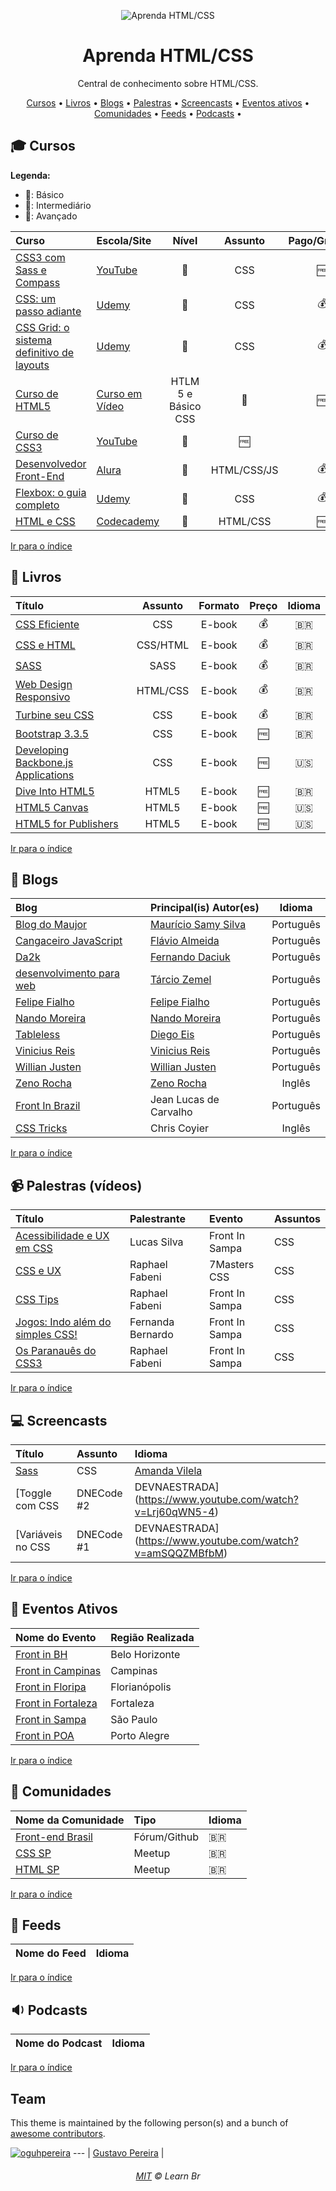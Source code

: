 <p align="center">
	<img src="https://raw.githubusercontent.com/learnbr/html-css/master/logo.png" alt="Aprenda HTML/CSS" style="max-width:100%;">
</p>

<h1 align="center">Aprenda HTML/CSS</h1>

<p align="center">Central de conhecimento sobre HTML/CSS.</p>


<a id="user-content-Índice" class="anchor" href="#Índice" aria-hidden="true"></a>
<p align="center">
	<a href="#mortar_board-cursos">Cursos</a> •
	<a href="#book-livros">Livros</a> •
	<a href="#newspaper-blogs">Blogs</a> •
	<a href="#video_camera-palestras-v%C3%ADdeos">Palestras</a> •
	<a href="#computer-screencasts">Screencasts</a> •
	<a href="#eventos-ativos">Eventos ativos</a> •
	<a href="#speech_balloon-comunidades">Comunidades</a> •
	<a href="#paperclip-feeds">Feeds</a> •
	<a href="#sound-podcasts">Podcasts</a> •
</p>

## :mortar_board: Cursos

**Legenda:**

- :green_heart:: Básico
- :large_orange_diamond:: Intermediário
- :red_circle:: Avançado

Curso | Escola/Site | Nível | Assunto | Pago/Gratuito
:-- | :-- | :--: | :--: | :--:
[CSS3 com Sass e Compass](https://www.youtube.com/watch?v=D9OpSGViDgA&list=PL3C05B7A66AC502CF) | [YouTube](http://youtube.com) | :large_orange_diamond: | CSS | :free:
[CSS: um passo adiante](https://www.udemy.com/css-um-passo-adiante/?couponCode=APRENDA_FRONTEND) | [Udemy](https://udemy.com) | :large_orange_diamond: | CSS | :moneybag:
[CSS Grid: o sistema definitivo de layouts](https://www.udemy.com/css-grid-layout/?couponCode=APRENDA_FRONTEND) | [Udemy](https://udemy.com) | :green_heart: | CSS | :moneybag:
[Curso de HTML5](https://www.cursoemvideo.com/course/curso-de-html5/) | [Curso em Vídeo](https://www.cursoemvideo.com/) | HTLM 5 e Básico CSS | :green_heart: | :free:
[Curso de CSS3](https://www.youtube.com/watch?v=GPK8A-A156o&list=PLx4x_zx8csUi47Bnugpk78nqJN6rYvEnV) | [YouTube](http://youtube.com) | :green_heart: | :free:
[Desenvolvedor Front-End](https://www.alura.com.br/carreira-desenvolvedor-front-end) | [Alura](https://www.alura.com.br/) | :green_heart: | HTML/CSS/JS | :moneybag:
[Flexbox: o guia completo](https://www.udemy.com/flexbox-guia-completo/?couponCode=APRENDA_FRONTEND) | [Udemy](https://udemy.com) | :green_heart: | CSS | :moneybag:
[HTML e CSS](https://www.codecademy.com/pt-BR/learn/web) | [Codecademy](https://www.codecademy.com/pt-BR) | :green_heart: | HTML/CSS | :free:



[Ir para o índice](#Índice)

## :book: Livros

Título | Assunto | Formato | Preço | Idioma
:-- | :--: | :--: | :--: | :--:
[CSS Eficiente](https://www.casadocodigo.com.br/products/livro-css-eficiente) | CSS | E-book | :moneybag: | :brazil:
[CSS e HTML](https://www.casadocodigo.com.br/products/livro-html-css) | CSS/HTML | E-book | :moneybag: | :brazil:
[SASS](https://www.casadocodigo.com.br/products/livro-sass) | SASS | E-book | :moneybag: | :brazil:
[Web Design Responsivo](https://www.casadocodigo.com.br/products/livro-web-design-responsivo) | HTML/CSS | E-book | :moneybag: | :brazil:
[Turbine seu CSS](https://www.casadocodigo.com.br/products/livro-turbine-css) | CSS | E-book | :moneybag: | :brazil:
[Bootstrap 3.3.5](http://livrosdomaujor.com.br/bootstrap3/codigos.html) | CSS | E-book | :free: | :brazil:
[Developing Backbone.js Applications](https://addyosmani.com/backbone-fundamentals/) | CSS | E-book | :free: | :us:
[Dive Into HTML5](https://diveintohtml5.com.br/) | HTML5 | E-book | :free: | :brazil:
[HTML5 Canvas](http://chimera.labs.oreilly.com/books/1234000001654/index.html) | HTML5 | E-book | :free: | :us:
[HTML5 for Publishers](http://chimera.labs.oreilly.com/books/1234000000770/index.html) | HTML5 | E-book | :free: | :us:

[Ir para o índice](#Índice)

## :newspaper: Blogs

Blog | Principal(is) Autor(es) | Idioma
:-- | :-- | :--:
[Blog do Maujor](http://www.maujor.com/blog/) | [Maurício Samy Silva](https://github.com/maujor) | Português
[Cangaceiro JavaScript](http://cangaceirojavascript.com.br/) | [Flávio Almeida](https://github.com/flaviohenriquealmeida) | Português
[Da2k](http://blog.da2k.com.br/) | [Fernando Daciuk](https://github.com/fdaciuk) | Português
[desenvolvimento para web](http://desenvolvimentoparaweb.com/) | [Tárcio Zemel](https://about.me/tarciozemel) | Português
[Felipe Fialho](http://www.felipefialho.com/blog/) | [Felipe Fialho](https://github.com/lfeh) | Português
[Nando Moreira](https://nandomoreira.me/blog/) | [Nando Moreira](https://github.com/nandomoreirame) | Português
[Tableless](http://tableless.com.br/) | [Diego Eis](https://github.com/diegoeis) | Português
[Vinicius Reis](https://medium.com/@luizvinicius73) | [Vinicius Reis](https://github.com/vinicius73) | Português
[Willian Justen](https://willianjusten.com.br/) | [Willian Justen](https://github.com/willianjusten) | Português
[Zeno Rocha](https://zenorocha.com/articles/) | [Zeno Rocha](https://github.com/zenorocha) | Inglês
[Front In Brazil](https://frontinbrazil.com.br/) | Jean Lucas de Carvalho | Português
[CSS Tricks](https://css-tricks.com/) | Chris Coyier | Inglês

[Ir para o índice](#Índice)

## :video_camera: Palestras (vídeos)

Título | Palestrante | Evento | Assuntos
:-- | :-- | :-- | :--
[Acessibilidade e UX em CSS](https://www.youtube.com/watch?v=WmDLAUVLVcs) | Lucas Silva | Front In Sampa | CSS
[CSS e UX](https://www.youtube.com/watch?v=ihKzFmKIGwI) | Raphael Fabeni | 7Masters CSS | CSS
[CSS Tips](https://www.youtube.com/watch?v=Y7NvSAhbXlc&t=1233s) | Raphael Fabeni | Front In Sampa | CSS
[Jogos: Indo além do simples CSS!](https://www.youtube.com/watch?v=PB_825k8dI4) | Fernanda Bernardo | Front In Sampa | CSS
[Os Paranauês do CSS3](https://www.youtube.com/watch?v=udV_GD5QNsI) | Raphael Fabeni | Front In Sampa | CSS


[Ir para o índice](#Índice)

## :computer: Screencasts
Título | Assunto | Idioma
:-- | :-- | :--
[Sass](https://www.youtube.com/playlist?list=PL77JVjKTJT2h4DPhWnTyVurZXugplVa1r) | CSS | [Amanda Vilela](https://github.com/amandavilela) | Português
[Toggle com CSS | DNECode #2 | DEVNAESTRADA](https://www.youtube.com/watch?v=Lrj60qWN5-4) | CSS | [Montanha](https://github.com/femontanha) | Português
[Variáveis no CSS | DNECode #1 | DEVNAESTRADA](https://www.youtube.com/watch?v=amSQQZMBfbM) | CSS | [Montanha](https://github.com/femontanha) | Português

[Ir para o índice](#Índice)


## :circus_tent: Eventos Ativos

Nome do Evento | Região Realizada
:-- | :--
[Front in BH](https://frontinbh.com.br/) | Belo Horizonte
[Front in Campinas](https://frontincampinas.com.br/) | Campinas
[Front in Floripa](http://frontinfloripa.com.br/) | Florianópolis
[Front in Fortaleza](https://frontinfortaleza.com.br/) | Fortaleza
[Front in Sampa](https://www.frontinsampa.com.br/) | São Paulo
[Front in POA](https://frontin.poa.br/) | Porto Alegre

[Ir para o índice](#Índice)

## :speech_balloon: Comunidades

Nome da Comunidade | Tipo | Idioma
:-- | :-- | :--
[Front-end Brasil](https://github.com/frontendbr/forum/issues) | Fórum/Github | :brazil:
[CSS SP](https://www.meetup.com/pt-BR/CSS-SP/) | Meetup | :brazil: 
[HTML SP](https://www.meetup.com/pt-BR/html-sp/) | Meetup | :brazil: 

[Ir para o índice](#Índice)

## :paperclip: Feeds
Nome do Feed | Idioma
:-- | :--:

[Ir para o índice](#Índice)

## :sound: Podcasts
Nome do Podcast | Idioma
:-- | :--:


[Ir para o índice](#Índice)


## Team

This theme is maintained by the following person(s) and a bunch of [awesome contributors](https://github.com/learnbr/html-css/graphs/contributors).

[![oguhpereira](https://avatars3.githubusercontent.com/u/24482087?s=70&v=3)](https://github.com/oguhpereira) 
--- |
[Gustavo Pereira](https://github.com/oguhpereira) | 

<h6 align="center">
	<a href="./MIT.md">MIT</a>
	©
	Learn Br
</h6>

